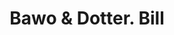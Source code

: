 ---
doi: 10.7916/D8252WBC
date_other: '1910'
date_other_textual: 1910-1919
form: printed ephemera
genre:
- Invoices
name:
- Bawo & Dotter
object_in_context_url: https://biggert.cul.columbia.edu/items/view/ave_biggert_00955
subject_hierarchical_geographic:
- New York, New York, United States
subject_name:
- Bawo & Dotter
title: Bawo & Dotter. Bill
sort_title: Bawo & Dotter. Bill
call_number: ave_biggert_00955
coordinates:
- 40.71277777777778,-74.00583333333333
pid: ave_biggert_00955
identifiers: ave_biggert_00955
thumbnail: https://derivativo-1.library.columbia.edu/iiif/2/ldpd:344470/full/!256,256/0/native.jpg
permalink: /biggert/ave_biggert_00955/
layout: iiif-image-page
---